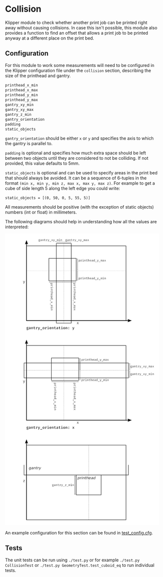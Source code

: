 # Collision

Klipper module to check whether another print job can be printed right away
without causing collisions. In case this isn't possible, this module also
provides a function to find an offset that allows a print job to be printed
anyway at a different place on the print bed.

## Configuration

For this module to work some measurements will need to be configured in the
Klipper configuration file under the `collision` section, describing the size of
the printhead and gantry.

```
printhead_x_min
printhead_x_max
printhead_y_min
printhead_y_max
gantry_xy_min
gantry_xy_max
gantry_z_min
gantry_orientation
padding
static_objects
```

`gantry_orientation` should be either `x` or `y` and specifies the axis to which
the gantry is parallel to.

`padding` is optional and specifies how much extra space should be left between
two objects until they are considered to not be colliding. If not provided, this
value defaults to 5mm.

`static_objects` is optional and can be used to specify areas in the print bed
that should always be avoided. It can be a sequence of 6-tuples in the format
`(min x, min y, min z, max x, max y, max z)`. For example to get a cube of side
length 5 along the left edge you could write:

```
static_objects = [(0, 50, 0, 5, 55, 5)]
```

All measurements should be positive (with the exception of static objects)
numbers (int or float) in millimeters.

The following diagrams should help in understanding how all the values are
interpreted:

![Diagrams for configuration](diagrams.png)

An example configuration for this section can be found in 
[test_config.cfg](test_config.cfg).

## Tests

The unit tests can be run using `./test.py` or for example `./test.py
CollisionTest` or `./test.py GeometryTest.test_cuboid_eq` to run individual
tests.
